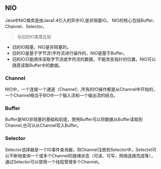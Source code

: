 ## NIO

Java中NIO类库是由Java1.4引入的异步IO,是非阻塞IO。
NIO的核心包括Buffer、Channel、Selector。

> 与旧的IO类库比较

- 旧的IO阻塞，NIO是非阻塞的。
- 旧的IO是基于字节流\字符流进行操作的，NIO是基于Buffer。
- 旧的IO只能顺序读取字节流或字符流的数据，不能改变指针的位置。NIO可以随意读取Buffer中的数据。

### Channel

NIO中，一个连接一个通道（Channel）,所有的IO操作都是从Channel中开始的，一个Channel相当于BIO中一个输入流和一个输出流的结合。

### Buffer

Buffer是NIO非阻塞的基础和前提，使用Buffer可以将数据从Buffer读取到Channel,也可以从Channel写入Buffer。

### Selector

Selector选择器是一个IO事件查询器，将Channel注册到Selector中，Selectot可以不断地查询一个或多个Channel的就绪状态（可读、可写、网络连接完成等），通过Selector可以使用一个线程管理多个Channel。